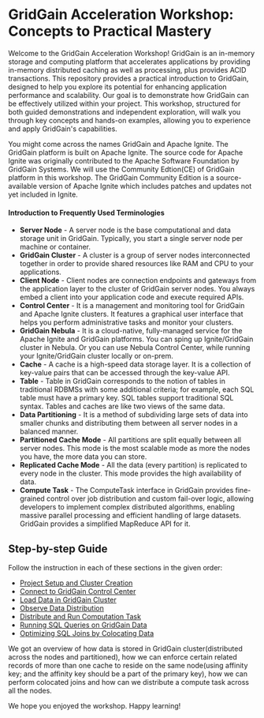 # GridGain Acceleration Workshop: Concepts to Practical Mastery

Welcome to the GridGain Acceleration Workshop! GridGain is an in-memory storage and computing platform that accelerates applications by providing in-memory distributed caching as well as processing, plus provides ACID transactions. This repository provides a practical introduction to GridGain, designed to help you explore its potential for enhancing application performance and scalability. Our goal is to demonstrate how GridGain can be effectively utilized within your project. This workshop, structured for both guided demonstrations and independent exploration, will walk you through key concepts and hands-on examples, allowing you to experience and apply GridGain's capabilities.

You might come across the names GridGain and Apache Ignite. The GridGain platform is built on Apache Ignite. The source code for Apache Ignite was originally contributed to the Apache Software Foundation by GridGain Systems. We will use the Community Edtion(CE) of GridGain platform in this workshop. The GridGain Community Edition is a source-available version of Apache Ignite which includes patches and updates not yet included in Ignite.

#### Introduction to Frequently Used Terminologies
* __Server Node__ - A server node is the base computational and data storage unit in GridGain. Typically, you start a single server node per machine or container.
* __GridGain Cluster__ - A cluster is a group of server nodes interconnected together in order to provide shared resources like RAM and CPU to your applications.
* __Client Node__ - Client nodes are connection endpoints and gateways from the application layer to the cluster of GridGain server nodes. You always embed a client into your application code and execute required APIs. 
* __Control Center__ - It is a management and monitoring tool for GridGain and Apache Ignite clusters. It features a graphical user interface that helps you perform administrative tasks and monitor your clusters.
* __GridGain Nebula__ - It is a cloud-native, fully-managed service for the Apache Ignite and GridGain platforms. You can sping up Ignite/GridGain cluster in Nebula. Or you can use Nebula Control Center, while running your Ignite/GridGain cluster locally or on-prem.
* __Cache__ - A cache is a high-speed data storage layer. It is a collection of key-value pairs that can be accessed through the key-value API.
* __Table__ - Table in GridGain corresponds to the notion of tables in traditional RDBMSs with some additional criteria; for example, each SQL table must have a primary key. SQL tables support traditional SQL syntax. Tables and caches are like two views of the same data.
* __Data Partitioning__ - It is a method of subdividing large sets of data into smaller chunks and distributing them between all server nodes in a balanced manner.
* __Partitioned Cache Mode__ - All partitions are split equally between all server nodes. This mode is the most scalable mode as more the nodes you have, the more data you can store.
* __Replicated Cache Mode__ - All the data (every partition) is replicated to every node in the cluster. This mode provides the high availability of data. 
* __Compute Task__ - The ComputeTask interface in GridGain provides fine-grained control over job distribution and custom fail-over logic, allowing developers to implement complex distributed algorithms, enabling massive parallel processing and efficient handling of large datasets. GridGain provides a simplified MapReduce API for it.

## Step-by-step Guide
Follow the instruction in each of these sections in the given order:
- [Project Setup and Cluster Creation](docs/Setup.md)
- [Connect to GridGain Control Center](docs/ControlCenter.md)
- [Load Data in GridGain Cluster](docs/LoadData.md)
- [Observe Data Distribution](docs/PartitionedData.md)
- [Distribute and Run Computation Task](docs/ComputeTask.md)
- [Running SQL Queries on GridGain Data](docs/SQLqueries.md)
- [Optimizing SQL Joins by Colocating Data](docs/Affinity.md)


We got an overview of how data is stored in GridGain cluster(distributed across the nodes and partitioned), how we can enforce certain related records of more than one cache to reside on the same node(using affinity key; and the affinity key should be a part of the primary key), how we can perform colocated joins and how can we distribute a compute task across all the nodes.

We hope you enjoyed the workshop. Happy learning!
